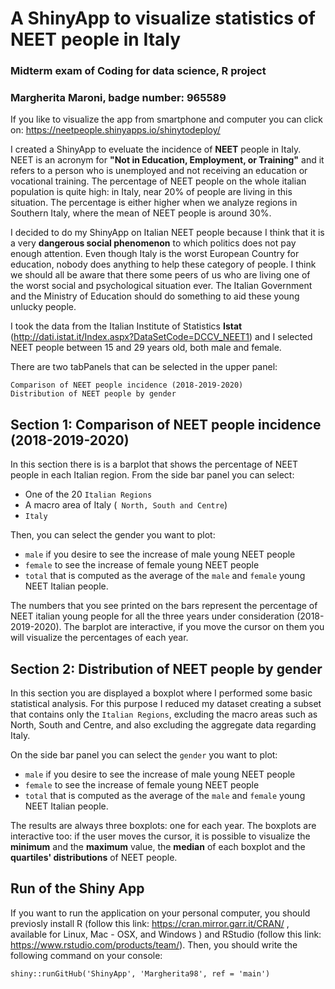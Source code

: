 # A ShinyApp to visualize statistics of NEET people in Italy 
### Midterm exam of Coding for data science, R project 
### Margherita Maroni, badge number: 965589

If you like to visualize the app from smartphone and computer you can click on: <https://neetpeople.shinyapps.io/shinytodeploy/>

I created a ShinyApp to eveluate the incidence of **NEET** people in Italy. NEET is an acronym for **"Not in Education, Employment, or Training"** and it refers to a person who is unemployed and not receiving an education or vocational training. 
The percentage of NEET people on the whole italian population is quite high: in Italy, near 20% of people are living in this situation. The percentage is either higher when we analyze regions in Southern Italy, where the mean of NEET people is around 30%. 

I decided to do my ShinyApp on Italian NEET people because I think that it is a very **dangerous social phenomenon** to which politics does not pay enough attention. Even though Italy is the worst European Country for education, nobody does anything to help these category of people. 
I think we should all be aware that there some peers of us who are living one of the worst social and psychological situation ever. The Italian Government and the Ministry of Education should do something to aid these young unlucky people. 

I took the data from the Italian Institute of Statistics **Istat** (<http://dati.istat.it/Index.aspx?DataSetCode=DCCV_NEET1>) and I selected NEET people between 15 and 29 years old, both male and female. 

There are two tabPanels that can be selected in the upper panel: 
```
Comparison of NEET people incidence (2018-2019-2020)
Distribution of NEET people by gender
```
## Section 1: Comparison of NEET people incidence (2018-2019-2020) 
In this section there is is a barplot that shows the percentage of NEET people in each Italian region. 
From the side bar panel you can select: 

- One of the 20 ```Italian Regions```
- A macro area of Italy (``` North, South and Centre```)
- ```Italy```

Then, you can select the gender you want to plot: 

- ```male``` if you desire to see the increase of male young NEET people 
- ```female``` to see the increase of female young NEET people
- ```total``` that is computed as the average of the ```male``` and ```female``` young NEET Italian people. 

The numbers that you see printed on the bars represent the percentage of NEET italian young people for all the three years under consideration (2018-2019-2020). 
The barplot are interactive, if you move the cursor on them you will visualize the percentages of each year. 


## Section 2: Distribution of NEET people by gender
In this section you are displayed a boxplot where I performed some basic statistical analysis. For this purpose I reduced my dataset creating a subset that contains only the ```Italian Regions```, excluding the macro areas such as North, South and Centre,  and also excluding the aggregate data regarding Italy.

On the side bar panel you can select the  ```gender``` you want to plot: 

- ```male``` if you desire to see the increase of male young NEET people 
- ```female``` to see the increase of female young NEET people
- ```total``` that is computed as the average of the ```male``` and ```female``` young NEET Italian people. 

The results are always three boxplots: one for each year. The boxplots are interactive too: if the user moves the cursor, it is possible to visualize the **minimum** and the **maximum** value, the **median** of each boxplot and the **quartiles' distributions** of NEET people.  


## Run of the Shiny App 

If you want to run the application on your personal computer, you should previosly install R (follow this link: <https://cran.mirror.garr.it/CRAN/> , available for Linux, Mac - OSX, and Windows ) and RStudio (follow this link: <https://www.rstudio.com/products/team/>). 
Then, you should write the following command on your console: 

 ```shiny::runGitHub('ShinyApp', 'Margherita98', ref = 'main')``` 

